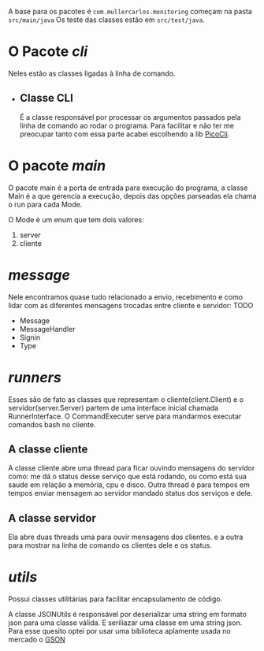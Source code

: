 A base para os pacotes é `com.mullercarlos.monitoring` começam na pasta `src/main/java`
Os teste das classes estão em `src/test/java`.

# O Pacote **_cli_**

Neles estão as classes ligadas à linha de comando.

 - ## Classe CLI
    É a classe responsável por processar os argumentos passados pela linha de comando ao rodar o programa. 
    Para facilitar e não ter me preocupar tanto com essa parte acabei escolhendo a lib [PicoCli](https://github.com/remkop/picocli).


# O pacote **_main_**

O pacote main é a porta de entrada para execução do programa, a classe Main é a que gerencia a execução,
depois das opções parseadas ela chama o run para cada Mode.

O Mode é um enum que tem dois valores: 
 1. server
 2. cliente


# **_message_**

Nele encontramos quase tudo relacionado a envio, recebimento e como lidar com as diferentes mensagens trocadas entre 
cliente e servidor:
 TODO
- Message
- MessageHandler
- Signin
- Type

# **_runners_**

Esses são de fato as classes que representam o cliente(client.Client) e o servidor(server.Server) partem de uma interface inicial chamada RunnerInterface.
O CommandExecuter serve para mandarmos executar comandos bash no cliente.

## A classe cliente

A classe cliente abre uma thread para ficar ouvindo mensagens do servidor como:  me dá o status desse serviço que está rodando, ou como está sua saude em relação a memória, cpu e disco.
Outra thread é para tempos em tempos enviar mensagem ao servidor mandado status dos serviços e dele. 

## A classe servidor
Ela abre duas threads uma para ouvir mensagens dos clientes. e a outra para mostrar na linha de comando os clientes dele e os status.
 

# **_utils_**
Possui classes utilitárias para facilitar encapsulamento de código.

A classe JSONUtils é responsável por deserializar uma string em formato json para uma classe válida.
E seriliazar uma classe em uma string json. Para esse quesito optei por usar uma biblioteca aplamente usada no mercado o [GSON](https://github.com/google/gson) 
